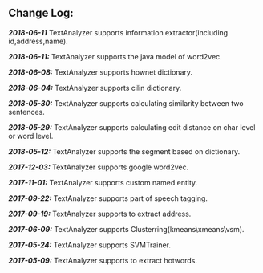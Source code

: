 
## Change Log:

***2018-06-11***
TextAnalyzer supports information extractor(including id,address,name).

***2018-06-11:***
TextAnalyzer supports the java model of word2vec.

***2018-06-08:***
TextAnalyzer supports hownet dictionary.

***2018-06-04:***
TextAnalyzer supports cilin dictionary.

***2018-05-30:***
TextAnalyzer supports calculating similarity between two sentences.

***2018-05-29:***
TextAnalyzer supports calculating edit distance on char level or word level.

***2018-05-12:***
TextAnalyzer supports the segment based on dictionary.

***2017-12-03:***
TextAnalyzer supports google word2vec.

***2017-11-01:***
TextAnalyzer supports custom named entity.

***2017-09-22:***
TextAnalyzer supports part of speech tagging.

***2017-09-19:***
TextAnalyzer supports to extract address.

***2017-06-09:***
TextAnalyzer supports Clusterring(kmeans\xmeans\vsm).

***2017-05-24:***
TextAnalyzer supports SVMTrainer.

***2017-05-09:***
TextAnalyzer supports to extract hotwords.

